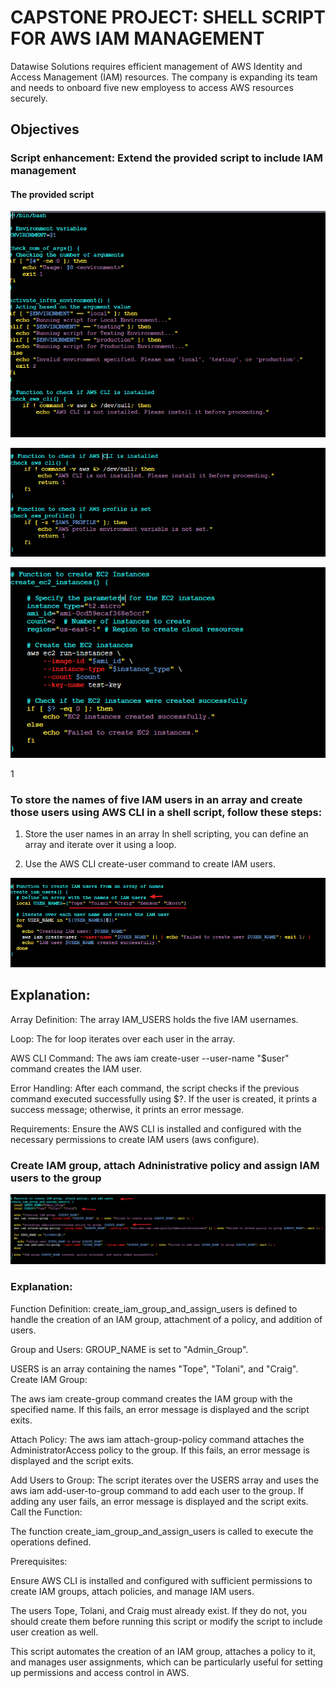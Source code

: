 # CAPSTONE PROJECT: SHELL SCRIPT FOR AWS IAM MANAGEMENT

Datawise Solutions requires efficient management of AWS Identity and Access Management (IAM) resources. The company is expanding its team and needs to onboard five new employess to access AWS resources securely.

## Objectives
### Script enhancement: Extend the provided script to include IAM management

#### The provided script
![](img/script%20final.png)

![](img/script-awscli.png)

![](img/script-ec2.png)

1[](img/script-s3.png)


### To store the names of five IAM users in an array and create those users using AWS CLI in a shell script, follow these steps:

1. Store the user names in an array
In shell scripting, you can define an array and iterate over it using a loop.

2. Use the AWS CLI create-user command to create IAM users.

![](img/array%20of%20names.png)

## Explanation:

Array Definition: The array IAM_USERS holds the five IAM usernames.

Loop: The for loop iterates over each user in the array.

AWS CLI Command: The aws iam create-user --user-name "$user" command creates the IAM user.

Error Handling: After each command, the script checks if the previous command executed successfully using $?. If the user is created, it prints a success message; otherwise, it prints an error message.

Requirements:
Ensure the AWS CLI is installed and configured with the necessary permissions to create IAM users (aws configure).

### Create  IAM group, attach Adninistrative policy and assign IAM users to the group

![](img/user%20group%20and%20policy.png)

### Explanation:

Function Definition: create_iam_group_and_assign_users is defined to handle the creation of an IAM group, attachment of a policy, and addition of users.

Group and Users:
GROUP_NAME is set to "Admin_Group".

USERS is an array containing the names "Tope", "Tolani", and "Craig".
Create IAM Group:

The aws iam create-group command creates the IAM group with the specified name. If this fails, an error message is displayed and the script exits.

Attach Policy: The aws iam attach-group-policy command attaches the AdministratorAccess policy to the group. If this fails, an error message is displayed and the script exits.

Add Users to Group:  The script iterates over the USERS array and uses the aws iam add-user-to-group command to add each user to the group. If adding any user fails, an error message is displayed and the script exits.
Call the Function:

The function create_iam_group_and_assign_users is called to execute the operations defined.

Prerequisites:

Ensure AWS CLI is installed and configured with sufficient permissions to create IAM groups, attach policies, and manage IAM users.

The users Tope, Tolani, and Craig must already exist. If they do not, you should create them before running this script or modify the script to include user creation as well.

This script automates the creation of an IAM group, attaches a policy to it, and manages user assignments, which can be particularly useful for setting up permissions and access control in AWS.


